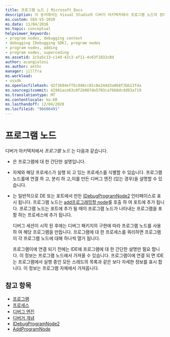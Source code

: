 ```yaml
---
title: 프로그램 노드 | Microsoft Docs
description: 이 문서에서는 Visual Studio의 디버거 아키텍처에서 프로그램 노드의 정의 및 역할에 대해 설명 합니다.
ms.custom: SEO-VS-2020
ms.date: 11/04/2016
ms.topic: conceptual
helpviewer_keywords:
- program nodes, debugging context
- debugging [Debugging SDK], program nodes
- program nodes, adding
- program nodes, superceding
ms.assetid: 1c5a5c13-c14d-42c3-af11-4c63f1032c8d
author: acangialosi
ms.author: anthc
manager: jillfra
ms.workload:
- vssdk
ms.openlocfilehash: d2f3694eff6cd48cc01c0e244d3a068f3bb13fda
ms.sourcegitcommit: 42981ace63c0f2b087de5703ca76b8dcdd93a719
ms.translationtype: MT
ms.contentlocale: ko-KR
ms.lasthandoff: 12/04/2020
ms.locfileid: "96606491"
---
```

# <a name="program-nodes"></a>프로그램 노드
디버거 아키텍처에서 *프로그램 노드* 는 다음과 같습니다.

- 은 프로그램에 대 한 간단한 설명입니다.

- 자체와 해당 프로세스가 실행 되 고 있는 프로세스를 식별할 수 있습니다. 프로그램 노드를에 연결 하 고, 분리 하 고,이를 만든 디버그 엔진 (있는 경우)을 설명할 수 있습니다.

- 는 일반적으로 DE 또는 포트에서 만든 [IDebugProgramNode2](../../extensibility/debugger/reference/idebugprogramnode2.md) 인터페이스로 표시 됩니다. 프로그램 노드는 [add프로그래밍할 node](../../extensibility/debugger/reference/idebugportnotify2-addprogramnode.md)를 호출 하 여 포트에 추가 됩니다. 프로그램 노드는 포트에 추가 될 때이 프로그램 노드가 나타내는 프로그램을 포함 하는 프로세스에 추가 됩니다.

  디버그 세션이 시작 된 후에는 디버그 패키지의 구현에 따라 프로그램 노드를 사용 하 여 해당 프로그램을 만듭니다. 프로그램에 대 한 프로세스를 쿼리하면 프로그램이 각 프로그램 노드에 대해 하나씩 열거 됩니다.

  프로그램이에 연결 되기 전에는 IDE에 프로그램에 대 한 간단한 설명만 필요 합니다. 이 정보는 프로그램 노드에서 가져올 수 있습니다. 프로그램이에 연결 되 면 IDE는 프로그램에서 실행 중인 모든 스레드의 목록과 같은 보다 자세한 정보를 표시 합니다. 이 정보는 프로그램 자체에서 가져옵니다.

## <a name="see-also"></a>참고 항목
- [프로그램](../../extensibility/debugger/programs.md)
- [프로세스](../../extensibility/debugger/processes.md)
- [디버그 엔진](../../extensibility/debugger/debug-engine.md)
- [디버거 개념](../../extensibility/debugger/debugger-concepts.md)
- [IDebugProgramNode2](../../extensibility/debugger/reference/idebugprogramnode2.md)
- [AddProgramNode](../../extensibility/debugger/reference/idebugportnotify2-addprogramnode.md)
